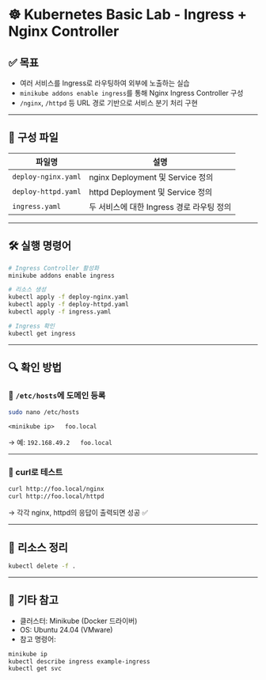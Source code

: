 # ☸️ Kubernetes Basic Lab - Ingress + Nginx Controller

## ✅ 목표

- 여러 서비스를 Ingress로 라우팅하여 외부에 노출하는 실습
- `minikube addons enable ingress`를 통해 Nginx Ingress Controller 구성
- `/nginx`, `/httpd` 등 URL 경로 기반으로 서비스 분기 처리 구현

---

## 📁 구성 파일

| 파일명             | 설명                                      |
|--------------------|-------------------------------------------|
| `deploy-nginx.yaml`| nginx Deployment 및 Service 정의          |
| `deploy-httpd.yaml`| httpd Deployment 및 Service 정의          |
| `ingress.yaml`     | 두 서비스에 대한 Ingress 경로 라우팅 정의 |

---

## 🛠️ 실행 명령어

```bash
# Ingress Controller 활성화
minikube addons enable ingress

# 리소스 생성
kubectl apply -f deploy-nginx.yaml
kubectl apply -f deploy-httpd.yaml
kubectl apply -f ingress.yaml

# Ingress 확인
kubectl get ingress
```

---

## 🔍 확인 방법

### 🔸 `/etc/hosts`에 도메인 등록

```bash
sudo nano /etc/hosts
```

```
<minikube ip>   foo.local
```

→ 예: `192.168.49.2   foo.local`

---

### 🔸 curl로 테스트

```bash
curl http://foo.local/nginx
curl http://foo.local/httpd
```

→ 각각 nginx, httpd의 응답이 출력되면 성공 ✅

---

## 🧹 리소스 정리

```bash
kubectl delete -f .
```

---

## 🧩 기타 참고

- 클러스터: Minikube (Docker 드라이버)
- OS: Ubuntu 24.04 (VMware)
- 참고 명령어:
```bash
minikube ip
kubectl describe ingress example-ingress
kubectl get svc
```
